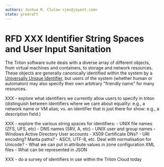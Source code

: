 ```yaml
---
authors: Joshua M. Clulow <jmc@joyent.com>
state: predraft
---
```


<!--
    This Source Code Form is subject to the terms of the Mozilla Public
    License, v. 2.0. If a copy of the MPL was not distributed with this
    file, You can obtain one at http://mozilla.org/MPL/2.0/.
-->

<!--
    Copyright 2016 Joyent, Inc.
-->

# RFD XXX Identifier String Spaces and User Input Sanitation

The Triton software suite deals with a diverse array of different objects, from
virtual machines and containers, to storage and network resources.  These
objects are generally canonically identified within the system by a
[Universally Unique Identifier][wikipedia-uuid], but users of the system
(whether human or automaton) may also specify their own arbitrary "friendly
name" for many resources.

XXX - explore what identifiers we currently allow users to specify in triton
      (distinguish between identifiers where we care about equality: e.g.,
       a network name or VM alias; vs. an identifier that is just there for
       show: e.g., a description field.)

XXX - explore the various string spaces for identifiers:
      - UNIX file names (ZFS, UFS, etc)
      - DNS names (SRV, A, etc)
      - UNIX user and group names
      - Windows Active Directory User accounts
      - X509 Certificate DNs?
      - URI encoding?  Manta paths?
      - ASCII, UTF-8, etc.  Deal with normalisation for Unicode?
      - What we can put in attribute values in zone configuration XML files
      - What can be represented in JSON

XXX - do a survey of identifiers in use within the Triton Cloud today



<!-- References -->

[wikipedia-uuid]: https://en.wikipedia.org/wiki/Universally_unique_identifier

